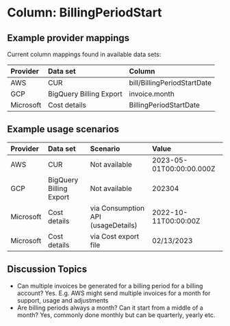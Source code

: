 # Column: BillingPeriodStart

## Example provider mappings

Current column mappings found in available data sets:

| Provider  | Data set                 | Column                      |
|:----------|:-------------------------|:----------------------------|
| AWS       | CUR                      | bill/BillingPeriodStartDate |
| GCP       | BigQuery Billing Export  | invoice.month               |
| Microsoft | Cost details             | BillingPeriodStartDate      |

## Example usage scenarios

| Provider  | Data set                | Scenario                           | Value                    |
|:----------|:------------------------|:-----------------------------------|:-------------------------|
| AWS       | CUR                     | Not available                      | 2023-05-01T00:00:00.000Z |
| GCP       | BigQuery Billing Export | Not available                      | 202304                   |
| Microsoft | Cost details            | via Consumption API (usageDetails) | 2022-10-11T00:00:00Z     |
| Microsoft | Cost details            | via Cost export file               | 02/13/2023               |

## Discussion Topics

* Can multiple invoices be generated for a billing period for a billing account? Yes. E.g. AWS might send multiple invoices for a month for support, usage and adjustments
* Are billing periods always a month? Can it start from a middle of a month? Yes, commonly done monthly but can be quarterly, yearly etc.
